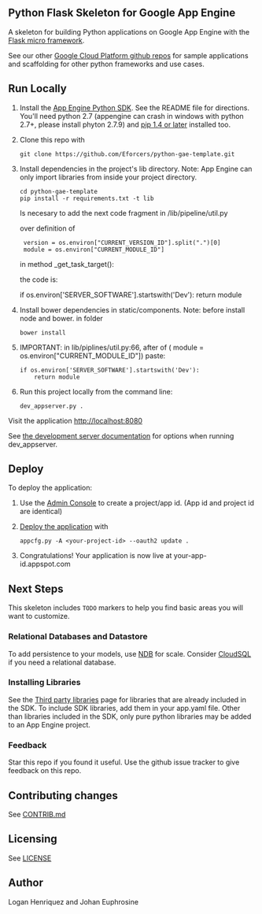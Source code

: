 ## Python Flask Skeleton for Google App Engine

A skeleton for building Python applications on Google App Engine with the
[Flask micro framework](http://flask.pocoo.org).

See our other [Google Cloud Platform github
repos](https://github.com/GoogleCloudPlatform) for sample applications and
scaffolding for other python frameworks and use cases.

## Run Locally
1. Install the [App Engine Python SDK](https://developers.google.com/appengine/downloads).
See the README file for directions. You'll need python 2.7 (appengine can crash in windows with python 2.7+, please install phyton 2.7.9) and [pip 1.4 or later](http://www.pip-installer.org/en/latest/installing.html) installed too.

2. Clone this repo with

   ```
   git clone https://github.com/Eforcers/python-gae-template.git
   ```
3. Install dependencies in the project's lib directory.
   Note: App Engine can only import libraries from inside your project directory.

   ```
   cd python-gae-template
   pip install -r requirements.txt -t lib
   ```
   Is necesary to add the next code fragment in /lib/pipeline/util.py

   over definition of

        version = os.environ["CURRENT_VERSION_ID"].split(".")[0]
        module = os.environ["CURRENT_MODULE_ID"]

   in method _get_task_target():

   the code is:

   if os.environ['SERVER_SOFTWARE'].startswith('Dev'):
    return module


4. Install bower dependencies in static/components.
   Note: before install node and bower. in folder 

   ```
   bower install
   ```
6. IMPORTANT: in lib/piplines/util.py:66, after of ( module = os.environ["CURRENT_MODULE_ID"]) paste:

   ```
   if os.environ['SERVER_SOFTWARE'].startswith('Dev'):
       return module
   ```
   
7. Run this project locally from the command line:

   ```
   dev_appserver.py .
   ```

Visit the application [http://localhost:8080](http://localhost:8080)

See [the development server documentation](https://developers.google.com/appengine/docs/python/tools/devserver)
for options when running dev_appserver.

## Deploy
To deploy the application:

1. Use the [Admin Console](https://appengine.google.com) to create a
   project/app id. (App id and project id are identical)
1. [Deploy the
   application](https://developers.google.com/appengine/docs/python/tools/uploadinganapp) with

   ```
   appcfg.py -A <your-project-id> --oauth2 update .
   ```
1. Congratulations!  Your application is now live at your-app-id.appspot.com

## Next Steps
This skeleton includes `TODO` markers to help you find basic areas you will want
to customize.

### Relational Databases and Datastore
To add persistence to your models, use
[NDB](https://developers.google.com/appengine/docs/python/ndb/) for
scale.  Consider
[CloudSQL](https://developers.google.com/appengine/docs/python/cloud-sql)
if you need a relational database.

### Installing Libraries
See the [Third party
libraries](https://developers.google.com/appengine/docs/python/tools/libraries27)
page for libraries that are already included in the SDK.  To include SDK
libraries, add them in your app.yaml file. Other than libraries included in
the SDK, only pure python libraries may be added to an App Engine project.

### Feedback
Star this repo if you found it useful. Use the github issue tracker to give
feedback on this repo.

## Contributing changes
See [CONTRIB.md](CONTRIB.md)

## Licensing
See [LICENSE](LICENSE)

## Author
Logan Henriquez and Johan Euphrosine
